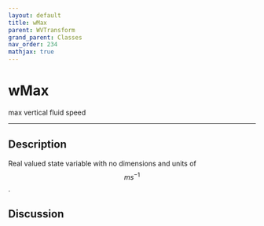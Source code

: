 ```yaml
---
layout: default
title: wMax
parent: WVTransform
grand_parent: Classes
nav_order: 234
mathjax: true
---
```


#  wMax

max vertical fluid speed


---

## Description
Real valued state variable with no dimensions and units of $$m s^{-1}$$.

## Discussion

